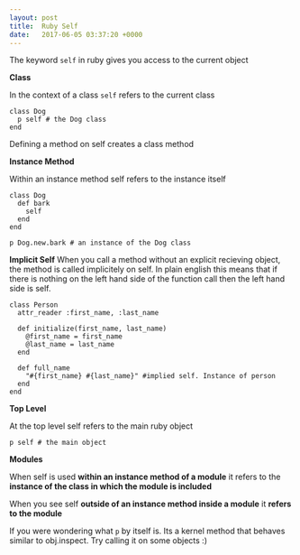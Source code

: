 ```yaml
---
layout: post
title:  Ruby Self 
date:   2017-06-05 03:37:20 +0000
---
```



The keyword `self` in ruby gives you access to the current object

**Class**

In the context of a class `self` refers to the current class

```
class Dog
  p self # the Dog class
end
```

Defining a method on self creates a class method

**Instance Method**

Within an instance method self refers to the instance itself
```
class Dog
  def bark
    self
  end
end
 
p Dog.new.bark # an instance of the Dog class
```

**Implicit Self**
When you call a method without an explicit recieving object, the method is called implicitely on self. In plain english this means that if there is nothing on the left hand side of the function call then the left hand side is self. 

```
class Person
  attr_reader :first_name, :last_name
 
  def initialize(first_name, last_name)
    @first_name = first_name
    @last_name = last_name
  end
 
  def full_name
    "#{first_name} #{last_name}" #implied self. Instance of person
  end
end
```


**Top Level**

At the top level self refers to the main ruby object

```
p self # the main object
```

**Modules**


When self is used **within an instance method of a module** it refers to the **instance of the class in which the module is included**

When you see self **outside of an instance method inside a module** it **refers to the module**


If you were wondering what `p` by itself is. Its a kernel method that behaves similar to obj.inspect. Try calling it on some objects :)




